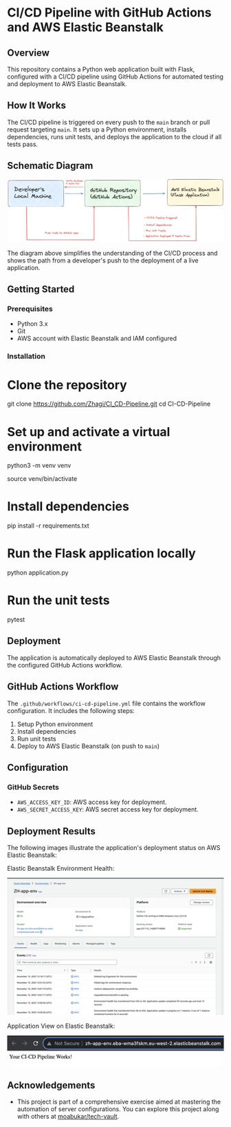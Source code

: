 # CI/CD Pipeline with GitHub Actions and AWS Elastic Beanstalk

## Overview

This repository contains a Python web application built with Flask, configured with a CI/CD pipeline using GitHub Actions for automated testing and deployment to AWS Elastic Beanstalk.

## How It Works

The CI/CD pipeline is triggered on every push to the `main` branch or pull request targeting `main`. It sets up a Python environment, installs dependencies, runs unit tests, and deploys the application to the cloud if all tests pass.

## Schematic Diagram

![Schematic Diagram](https://github.com/Zhagi/CI_CD-Pipeline/blob/main/Images/CI:CD%20Pipeline%20Diagram.png?raw=true)

The diagram above simplifies the understanding of the CI/CD process and shows the path from a developer's push to the deployment of a live application.


## Getting Started

### Prerequisites

- Python 3.x
- Git
- AWS account with Elastic Beanstalk and IAM configured

### Installation

# Clone the repository
git clone https://github.com/Zhagi/CI_CD-Pipeline.git
cd CI-CD-Pipeline

# Set up and activate a virtual environment
python3 -m venv venv

source venv/bin/activate

# Install dependencies
pip install -r requirements.txt

# Run the Flask application locally
python application.py

# Run the unit tests
pytest

## Deployment

The application is automatically deployed to AWS Elastic Beanstalk through the configured GitHub Actions workflow.

## GitHub Actions Workflow

The `.github/workflows/ci-cd-pipeline.yml` file contains the workflow configuration. It includes the following steps:

1. Setup Python environment
2. Install dependencies
3. Run unit tests
4. Deploy to AWS Elastic Beanstalk (on push to `main`)

## Configuration

### GitHub Secrets

- `AWS_ACCESS_KEY_ID`: AWS access key for deployment.
- `AWS_SECRET_ACCESS_KEY`: AWS secret access key for deployment.

## Deployment Results
The following images illustrate the application's deployment status on AWS Elastic Beanstalk:

Elastic Beanstalk Environment Health:

![Elasticbeanstalk Environment](https://github.com/Zhagi/CI_CD-Pipeline/blob/main/Images/Elastic%20Beanstalk%20Environment.png?raw=true)

Application View on Elastic Beanstalk:

![Elastic Beanstalk environment URL](https://github.com/Zhagi/CI_CD-Pipeline/blob/main/Images/Elastic%20Beanstalk%20environment%20URL.png?raw=true)

## Acknowledgements
- This project is part of a comprehensive exercise aimed at mastering the automation of server configurations. You can explore this project along with others at [moabukar/tech-vault](https://github.com/moabukar/tech-vault).
